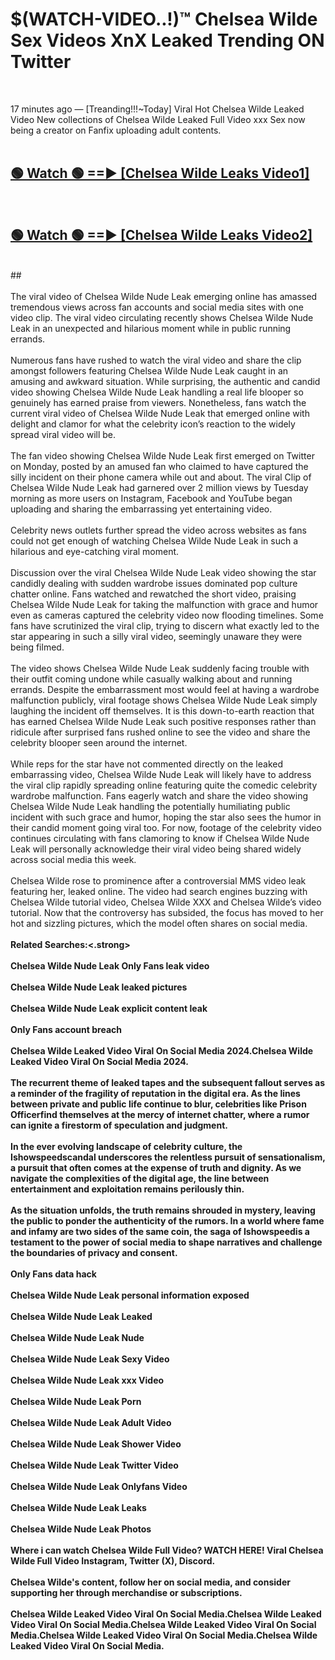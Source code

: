 # $(WATCH-VIDEO..!)™ Chelsea Wilde Sex Videos XnX Leaked Trending ON Twitter<br>
<br>

17 minutes ago — [Treanding!!!~Today] Viral Hot Chelsea Wilde Leaked Video New collections of Chelsea Wilde Leaked Full Video xxx Sex now being a creator on Fanfix uploading adult contents.
<br>
 <br>

##  <a href="https://best2vid.blogspot.com?title=Chelsea_Wilde">🟢 Watch 🟢 ==► [Chelsea Wilde Leaks Video1]</a><br>
  <br>

##  <a href="https://best2vid.blogspot.com?title=Chelsea_Wilde">🟢 Watch 🟢 ==► [Chelsea Wilde Leaks Video2]</a><br>
  <br>
  ##
  <br>
  <br>
The viral video of Chelsea Wilde Nude Leak emerging online has amassed tremendous views across fan accounts and social media sites with one video clip. The viral video circulating recently shows Chelsea Wilde Nude Leak in an unexpected and hilarious moment while in public running errands.
<br><br>
Numerous fans have rushed to watch the viral video and share the clip amongst followers featuring Chelsea Wilde Nude Leak caught in an amusing and awkward situation. While surprising, the authentic and candid video showing Chelsea Wilde Nude Leak handling a real life blooper so genuinely has earned praise from viewers. Nonetheless, fans watch the current viral video of Chelsea Wilde Nude Leak that emerged online with delight and clamor for what the celebrity icon’s reaction to the widely spread viral video will be.
<br><br>
The fan video showing Chelsea Wilde Nude Leak first emerged on Twitter on Monday, posted by an amused fan who claimed to have captured the silly incident on their phone camera while out and about. The viral Clip of Chelsea Wilde Nude Leak had garnered over 2 million views by Tuesday morning as more users on Instagram, Facebook and YouTube began uploading and sharing the embarrassing yet entertaining video.
<br><br>
Celebrity news outlets further spread the video across websites as fans could not get enough of watching Chelsea Wilde Nude Leak in such a hilarious and eye-catching viral moment.
<br><br>
Discussion over the viral Chelsea Wilde Nude Leak video showing the star candidly dealing with sudden wardrobe issues dominated pop culture chatter online. Fans watched and rewatched the short video, praising Chelsea Wilde Nude Leak for taking the malfunction with grace and humor even as cameras captured the celebrity video now flooding timelines. Some fans have scrutinized the viral clip, trying to discern what exactly led to the star appearing in such a silly viral video, seemingly unaware they were being filmed.
<br><br>
The video shows Chelsea Wilde Nude Leak suddenly facing trouble with their outfit coming undone while casually walking about and running errands. Despite the embarrassment most would feel at having a wardrobe malfunction publicly, viral footage shows Chelsea Wilde Nude Leak simply laughing the incident off themselves. It is this down-to-earth reaction that has earned Chelsea Wilde Nude Leak such positive responses rather than ridicule after surprised fans rushed online to see the video and share the celebrity blooper seen around the internet.
<br><br>
While reps for the star have not commented directly on the leaked embarrassing video, Chelsea Wilde Nude Leak will likely have to address the viral clip rapidly spreading online featuring quite the comedic celebrity wardrobe malfunction. Fans eagerly watch and share the video showing Chelsea Wilde Nude Leak handling the potentially humiliating public incident with such grace and humor, hoping the star also sees the humor in their candid moment going viral too. For now, footage of the celebrity video continues circulating with fans clamoring to know if Chelsea Wilde Nude Leak will personally acknowledge their viral video being shared widely across social media this week.
<br><br>
Chelsea Wilde rose to prominence after a controversial MMS video leak featuring her, leaked online. The video had search engines buzzing with Chelsea Wilde tutorial video, Chelsea Wilde XXX and Chelsea Wilde’s video tutorial. Now that the controversy has subsided, the focus has moved to her hot and sizzling pictures, which the model often shares on social media.
<br><br>
<strong>Related Searches:<.strong>
<br><br>
Chelsea Wilde Nude Leak Only Fans leak video
<br><br>
Chelsea Wilde Nude Leak leaked pictures
<br><br>
Chelsea Wilde Nude Leak explicit content leak
<br><br>
Only Fans account breach
<br><br>
Chelsea Wilde Leaked Video Viral On Social Media 2024.Chelsea Wilde Leaked Video Viral On Social Media 2024.
<br><br>
The recurrent theme of leaked tapes and the subsequent fallout serves as a reminder of the fragility of reputation in the digital era. As the lines between private and public life continue to blur, celebrities like Prison Officerfind themselves at the mercy of internet chatter, where a rumor can ignite a firestorm of speculation and judgment.
<br><br>
In the ever evolving landscape of celebrity culture, the Ishowspeedscandal underscores the relentless pursuit of sensationalism, a pursuit that often comes at the expense of truth and dignity. As we navigate the complexities of the digital age, the line between entertainment and exploitation remains perilously thin.
<br><br>
As the situation unfolds, the truth remains shrouded in mystery, leaving the public to ponder the authenticity of the rumors. In a world where fame and infamy are two sides of the same coin, the saga of Ishowspeedis a testament to the power of social media to shape narratives and challenge the boundaries of privacy and consent.
<br><br>
Only Fans data hack
<br><br>
Chelsea Wilde Nude Leak personal information exposed
<br><br>
Chelsea Wilde Nude Leak Leaked
<br><br>
Chelsea Wilde Nude Leak Nude
<br><br>
Chelsea Wilde Nude Leak Sexy Video
<br><br>
Chelsea Wilde Nude Leak xxx Video
<br><br>
Chelsea Wilde Nude Leak Porn
<br><br>
Chelsea Wilde Nude Leak Adult Video
<br><br>
Chelsea Wilde Nude Leak Shower Video
<br><br>
Chelsea Wilde Nude Leak Twitter Video
<br><br>
Chelsea Wilde Nude Leak Onlyfans Video
<br><br>
Chelsea Wilde Nude Leak Leaks
<br><br>
Chelsea Wilde Nude Leak Photos
<br><br>
Where i can watch Chelsea Wilde Full Video? WATCH HERE! Viral Chelsea Wilde Full Video Instagram, Twitter (X), Discord.
<br><br>
Chelsea Wilde's content, follow her on social media, and consider supporting her through merchandise or subscriptions.
<br><br>
Chelsea Wilde Leaked Video Viral On Social Media.Chelsea Wilde Leaked Video Viral On Social Media.Chelsea Wilde Leaked Video Viral On Social Media.Chelsea Wilde Leaked Video Viral On Social Media.Chelsea Wilde Leaked Video Viral On Social Media.